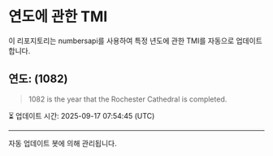 
# 연도에 관한 TMI

이 리포지토리는 numbersapi를 사용하여 특정 년도에 관한 TMI를 자동으로 업데이트합니다.

## 연도: (1082)
> 1082 is the year that the Rochester Cathedral is completed.

⏳ 업데이트 시간: 2025-09-17 07:54:45 (UTC)

---
자동 업데이트 봇에 의해 관리됩니다.
